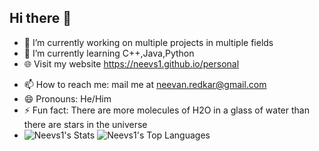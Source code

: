 ## Hi there 👋

<!--
**Neevs1/Neevs1** is a ✨ _special_ ✨ repository because its `README.md` (this file) appears on your GitHub profile.

Here are some ideas to get you started:
-->
- 🔭 I’m currently working on multiple projects in multiple fields
- 🌱 I’m currently learning C++,Java,Python
- 🌐 Visit my website https://neevs1.github.io/personal
<!-- 👯 I’m looking to collaborate on ... -->
<!-- 🤔 I’m looking for help with ... -->
<!-- 💬 Ask me about ... -->
- 📫 How to reach me: mail me at neevan.redkar@gmail.com 
- 😄 Pronouns: He/Him
- ⚡ Fun fact: There are more molecules of H2O in a glass of water than there are stars in the universe
- ![Neevs1's Stats](https://github-readme-stats.vercel.app/api?username=Neevs1&theme=vue-dark&show_icons=true&hide_border=true&count_private=true) ![Neevs1's Top Languages](https://github-readme-stats.vercel.app/api/top-langs/?username=Neevs1&theme=vue-dark&show_icons=true&hide_border=true&layout=compact)

